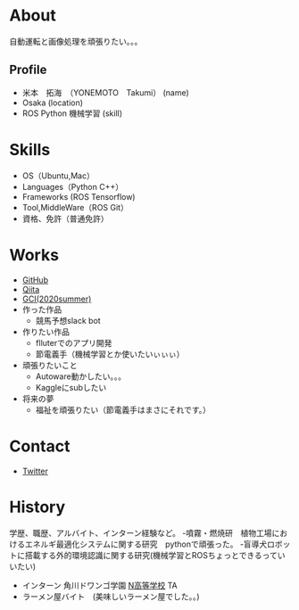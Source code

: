 # About

自動運転と画像処理を頑張りたい。。。

## Profile
- 米本　拓海　（YONEMOTO　Takumi） (name)
- Osaka (location)
- ROS Python 機械学習 (skill)

# Skills
- OS（Ubuntu,Mac）
- Languages（Python C++）
- Frameworks (ROS Tensorflow)
- Tool,MiddleWare（ROS Git）
- 資格、免許（普通免許）

# Works
- [GitHub](https://github.com/yone-moto)
- [Qiita](https://qiita.com/yoneyoneclub)
- [GCI(2020summer)](https://gci.t.u-tokyo.ac.jp/)
- 作った作品
  - 競馬予想slack bot 
- 作りたい作品
  - flluterでのアプリ開発
  - 節電義手（機械学習とか使いたいぃぃぃ）
- 頑張りたいこと
  - Autoware動かしたい。。。
  - Kaggleにsubしたい
- 将来の夢
  - 福祉を頑張りたい（節電義手はまさにそれです。）


# Contact
- [Twitter](https://twitter.com/toooyone)

# History
学歴、職歴、アルバイト、インターン経験など。
-噴霧・燃焼研　植物工場におけるエネルギ最適化システムに関する研究　pythonで頑張った。
-盲導犬ロボットに搭載する外的環境認識に関する研究(機械学習とROSちょっとできるっていいたい)
- インターン 角川ドワンゴ学園 [N高等学校](URL) TA
- ラーメン屋バイト　(美味しいラーメン屋でした。。)

